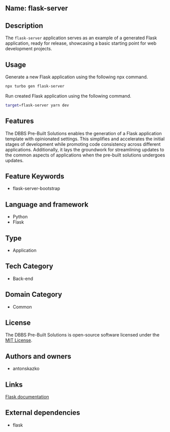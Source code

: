 ## Name: flask-server

## Description

The `flask-server` application serves as an example of a generated Flask application, ready for release, showcasing a basic starting point for web development projects.

## Usage

Generate a new Flask application using the following npx command.

```bash
npx turbo gen flask-server
```

Run created Flask application using the following command.

```bash
target=flask-server yarn dev
```

## Features

The DBBS Pre-Built Solutions enables the generation of a Flask application template with opinionated settings. This simplifies and accelerates the initial stages of development while promoting code consistency across different applications. Additionally, it lays the groundwork for streamlining updates to the common aspects of applications when the pre-built solutions undergoes updates.

## Feature Keywords

- flask-server-bootstrap

## Language and framework

- Python
- Flask

## Type

- Application

## Tech Category

- Back-end

## Domain Category

- Common

## License

The DBBS Pre-Built Solutions is open-source software licensed under the [MIT License](LICENSE).

## Authors and owners

- antonskazko

## Links

[Flask documentation](https://flask.palletsprojects.com/en/stable/) 

## External dependencies

- flask